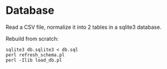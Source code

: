 # Database

Read a CSV file, normalize it into 2 tables
in a sqlite3 database.

Rebuild from scratch:

    sqlite3 db.sqlite3 < db.sql
    perl refresh_schema.pl
    perl -Ilib load_db.pl

    
